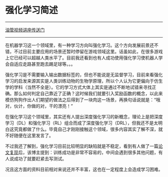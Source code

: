 # 强化学习简述

---

[油管视频讲座传送门](https://www.youtube.com/playlist?list=PLqYmG7hTraZDNJre23vqCGIVpfZ_K2RZs)

---

在机器学习这一个领域里，有一种学习方向叫强化学习。这个方向发展前景还不错，不过目前主要应用的场景还暂时停留在游戏领域这里。话虽如此，在很多游戏上它已经可以超越人类水平了。目前我还看到也有人成功使用强化学习使机器人学会自适应走路甚至跑去踢足球等。。。

强化学习是不需要输入输出数据标签的，但也不能说是无监督学习，目前来看强化学习的启发来源其实是人类训练动物的生物学原理，所以个人认为它更偏向于仿生学的学科（当然不全是）。它的学习方式大体上其实是通过不断地试错来寻找正确。那么如何判定自己靠近了正确？这时候我们就要引入奖励函数的概念，以此来模仿狗狗作出人们期望的做法之后得到了一块肉这一场景，再换句话说就是：“哦对，伙计，你做的对，干的漂亮！” 

在强化学习这个领域里，其实还有人提出深度强化学习的新概念，理论上是把深度学习（DL）和强化学习（RL）组合而成了深度强化学习（DRL），但我还不是太明白这究竟都做了什么。毕竟自己才刚刚接触这个领域，很多内容其实了解不深，就不好随便在这里发言了。

不过我还了解到，强化学习目前比较明显的缺陷就是不稳定，看到有人做了一篇[论文复现](https://toutiao.io/posts/pp1c5e/preview)后，该博主提到：训练成功是非常不容易的，中间会遇到很多其他问题，有人说成功了就要赶紧去写测试。

况且这方面的资料目前相对来说还并不丰富，这也在一定程度上会造成学习困难。